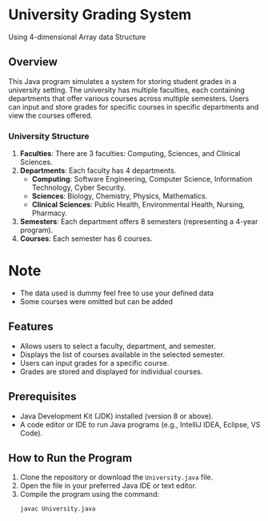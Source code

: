 # University Grading System
Using 4-dimensional Array data Structure 

## Overview
This Java program simulates a system for storing student grades in a university setting. The university has multiple faculties, each containing departments that offer various courses across multiple semesters. Users can input and store grades for specific courses in specific departments and view the courses offered.

### University Structure
1. **Faculties**: There are 3 faculties: Computing, Sciences, and Clinical Sciences.
2. **Departments**: Each faculty has 4 departments.
   - **Computing**: Software Engineering, Computer Science, Information Technology, Cyber Security.
   - **Sciences**: Biology, Chemistry, Physics, Mathematics.
   - **Clinical Sciences**: Public Health, Environmental Health, Nursing, Pharmacy.
3. **Semesters**: Each department offers 8 semesters (representing a 4-year program).
4. **Courses**: Each semester has 6 courses.
  # Note
  - The data used is dummy feel free to use your defined data
  - Some courses were omitted but can be added
## Features
- Allows users to select a faculty, department, and semester.
- Displays the list of courses available in the selected semester.
- Users can input grades for a specific course.
- Grades are stored and displayed for individual courses.

## Prerequisites
- Java Development Kit (JDK) installed (version 8 or above).
- A code editor or IDE to run Java programs (e.g., IntelliJ IDEA, Eclipse, VS Code).

## How to Run the Program

1. Clone the repository or download the `University.java` file.
2. Open the file in your preferred Java IDE or text editor.
3. Compile the program using the command:
   ```bash
   javac University.java
